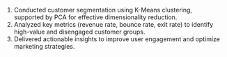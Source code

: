 1. Conducted customer segmentation using K-Means clustering, supported by PCA for effective dimensionality reduction.
2. Analyzed key metrics (revenue rate, bounce rate, exit rate) to identify high-value and disengaged customer groups.
3. Delivered actionable insights to improve user engagement and optimize marketing strategies.
